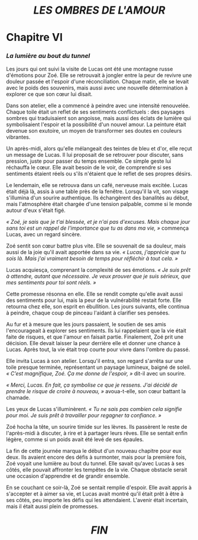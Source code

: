 <div align="center">

<h1><b><i>LES OMBRES DE L'AMOUR</i></b></h1>

</div>

# Chapitre VI 
 
### *La lumière au bout du tunnel*
Les jours qui ont suivi la visite de Lucas ont été une montagne russe d'émotions pour Zoé. Elle se retrouvait à jongler entre la peur de revivre une douleur passée et l'espoir d'une réconciliation.
Chaque matin, elle se levait avec le poids des souvenirs, mais aussi avec une nouvelle détermination à explorer ce que son cœur lui disait.

Dans son atelier, elle a commencé à peindre avec une intensité renouvelée. Chaque toile était un reflet de ses sentiments conflictuels : des paysages sombres qui traduisaient son angoisse, mais aussi des éclats de lumière qui symbolisaient l'espoir et la possibilité d'un nouvel amour. La peinture était devenue son exutoire, un moyen de transformer ses doutes en couleurs vibrantes.

Un après-midi, alors qu'elle mélangeait des teintes de bleu et d'or, elle reçut un message de
Lucas. Il lui proposait de se retrouver pour discuter, sans pression, juste pour passer du temps ensemble. Ce simple geste lui réchauffa le cœur. Elle avait besoin de le voir, de comprendre si ses sentiments étaient réels ou s'ils n'étaient que le reflet de ses propres désirs.

Le lendemain, elle se retrouva dans un café, nerveuse mais excitée. Lucas était déjà là, assis à une table près de la fenêtre. Lorsqu'il la vit, son visage s'illumina d'un sourire authentique. Ils échangèrent des banalités au début, mais l'atmosphère était chargée d'une tension palpable,
comme si le monde autour d'eux s'était figé.

*« Zoé, je sais que je t'ai blessée, et je n'ai pas d'excuses. Mais chaque jour sans toi est un rappel de l'importance que tu as dans ma vie, »* commença Lucas, avec un regard sincère.

Zoé sentit son cœur battre plus vite. Elle se souvenait de sa douleur, mais aussi de la joie qu'il
avait apportée dans sa vie. 
*« Lucas, j'apprécie que tu sois là. Mais j'ai vraiment besoin de temps pour réfléchir à tout cela. »*

Lucas acquiesça, comprenant la complexité de ses émotions. 
*« Je suis prêt à attendre, autant que nécessaire. Je veux prouver que je suis sérieux, que mes sentiments pour toi sont réels. »*

Cette promesse résonna en elle. Elle se rendit compte qu'elle avait aussi des sentiments pour lui, mais la peur de la vulnérabilité restait forte. Elle retourna chez elle, son esprit en ébullition. Les jours suivants, elle continua à peindre, chaque coup de pinceau l'aidant à clarifier ses pensées.

Au fur et à mesure que les jours passaient, le soutien de ses amis l'encourageait à explorer ses sentiments. Ils lui rappelaient que la vie était faite de risques, et que l'amour en faisait partie. Finalement, Zoé prit une décision. Elle devait laisser la peur derrière elle et donner une chance à Lucas. Après tout, la vie était trop courte pour vivre dans l'ombre du passé.

Elle invita Lucas à son atelier. Lorsqu'il entra, son regard s'arrêta sur une toile presque terminée, représentant un paysage lumineux, baigné de soleil. 
*« C’est magnifique, Zoé. Ça me donne de l'espoir, »* dit-il avec un sourire.

*« Merci, Lucas. En fait, ça symbolise ce que je ressens. J'ai décidé de prendre le risque de croire à nouveau, »* avoua-t-elle, son cœur battant la chamade.

Les yeux de Lucas s'illuminèrent. *« Tu ne sais pas combien cela signifie pour moi. Je suis prêt à travailler pour regagner ta confiance. »*

Zoé hocha la tête, un sourire timide sur les lèvres. Ils passèrent le reste de l'après-midi à discuter, à rire et à partager leurs rêves. Elle se sentait enfin légère, comme si un poids avait été levé de ses épaules.

La fin de cette journée marqua le début d'un nouveau chapitre pour eux deux. Ils avaient encore des défis à surmonter, mais pour la première fois, Zoé voyait une lumière au bout du tunnel. Elle savait qu'avec Lucas à ses côtés, elle pouvait affronter les tempêtes de la vie. Chaque obstacle serait une occasion d'apprendre et de grandir ensemble.

En se couchant ce soir-là, Zoé se sentait remplie d'espoir. Elle avait appris à s'accepter et à aimer sa vie, et Lucas avait montré qu'il était prêt à être à ses côtés, peu importe les défis qui les
attendaient. L'avenir était incertain, mais il était aussi plein de promesses.




<div align="center">

<h1><b><i>FIN</i></b></h1>

</div>
